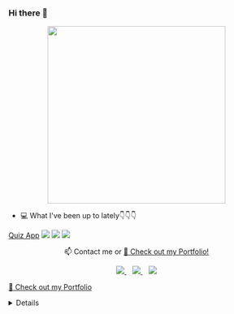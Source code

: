 ### Hi there 👋



   <!--<a href="https://dev.to/thinklikeadesigner">
    <img src="https://img.shields.io/badge/DEV.TO-%230A0A0A.svg?&style=for-the-badge&logo=dev.to&logoColor=white" />
  </a>&nbsp;&nbsp;-->

<!-- <p align='center'> -->
<!--    <img src="https://img.shields.io/badge/Zoom-2D8CFF?logo=zoom&logoColor=white&style=for-the-badge" /> -->
<!--    <img src="https://img.shields.io/badge/discord-%237289DA.svg?&style=for-the-badge&logo=discord&logoColor=white" /> -->
<!--    <img src="https://img.shields.io/badge/slack-%234A154B.svg?&style=for-the-badge&logo=slack&logoColor=white" /> -->
<!--      <img src="https://img.shields.io/badge/Google%20Cloud-%234285F4?logo=google-cloud&logoColor=white&style=for-the-badge" />
<!--    <img src="https://img.shields.io/badge/Flutter%20-%2302569B.svg?&style=for-the-badge&logo=Flutter&logoColor=white" /> -->
<!--    <img src="https://img.shields.io/badge/Amazon%20AWS-%23232F3E?logo=amazon-aws&logoColor=white&style=for-the-badge" /> -->
<!--    <img src="https://img.shields.io/badge/html-%23239120.svg?&style=for-the-badge&logo=html5&logoColor=white" /> -->
<!--    <img src="https://img.shields.io/badge/css-%23239120.svg?&style=for-the-badge&logo=css3&logoColor=white" /> -->
 <!--   <img src="https://img.shields.io/badge/node.js%20-%2343853D.svg?&style=for-the-badge&logo=node.js&logoColor=white" /> -->
<!--    <img src="https://img.shields.io/badge/javascript%20-%23323330.svg?&style=for-the-badge&logo=javascript&logoColor=%23F7DF1E" /> -->
 <!--   <img src="https://img.shields.io/badge/typescript%20-%23007ACC.svg?&style=for-the-badge&logo=typescript&logoColor=white" /> -->
   <!-- <img src="https://img.shields.io/badge/python%20-%2314354C.svg?&style=for-the-badge&logo=python&logoColor=white" /> -->
<!--      <img src="https://img.shields.io/badge/dart-%230175C2.svg?&style=for-the-badge&logo=dart&logoColor=white" /> -->
<!--    <img src="https://img.shields.io/badge/markdown-%23000000.svg?&style=for-the-badge&logo=markdown&logoColor=white" /> -->
<!--    <img src="https://img.shields.io/badge/angular%20-%23DD0031.svg?&style=for-the-badge&logo=angular&logoColor=white" /> -->
  <!--  <img src="https://img.shields.io/badge/react%20-%2320232a.svg?&style=for-the-badge&logo=react&logoColor=%2361DAFB" /> -->
<!--    <img src="https://img.shields.io/badge/material%20ui%20-%230081CB.svg?&style=for-the-badge&logo=material-ui&logoColor=white" /> -->
<!--    <img src="https://img.shields.io/badge/Flutter%20-%2302569B.svg?&style=for-the-badge&logo=Flutter&logoColor=white" /> -->
<!--    <img src="https://img.shields.io/badge/react_router%20-CA4245.svg?&style=for-the-badge&logo=react-router&logoColor=white" /> -->
<!-- </p> -->

<!--[![Anurag's github stats](https://github-readme-stats.vercel.app/api?username=thinklikeadesigner&theme=slateorange&show_icons=true)](https://github.com/thinklikeadesigner/github-readme-stats)-->

<p align='center'>
  <a href="#"><img src="https://github-readme-stats.vercel.app/api?username=thinklikeadesigner&theme=slateorange&show_icons=true" width="350"></a>
</p>




- 💻 What I've been up to lately👇👇👇



[Quiz App](https://github.com/thinklikeadesigner/viking_quiz)
<img src="https://img.shields.io/badge/Flutter%20-%2302569B.svg?&style=for-the-badge&logo=Flutter&logoColor=white" />
<img src="https://img.shields.io/badge/dart-%230175C2.svg?&style=for-the-badge&logo=dart&logoColor=white" />
<img src="https://img.shields.io/badge/slack-%234A154B.svg?&style=for-the-badge&logo=slack&logoColor=white" />



<!-- [Wellness app](https://github.com/thinklikeadesigner/Duolyfe_flutter_app)
<img src="https://img.shields.io/badge/Flutter%20-%2302569B.svg?&style=for-the-badge&logo=Flutter&logoColor=white" />
<img src="https://img.shields.io/badge/dart-%230175C2.svg?&style=for-the-badge&logo=dart&logoColor=white" />
<img src="https://img.shields.io/badge/Zoom-2D8CFF?logo=zoom&logoColor=white&style=for-the-badge" /> 
--- -->

<!-- [Single page app](https://thinklikeadesigner.github.io/portfolio-web/)
<img src="https://img.shields.io/badge/material%20ui%20-%230081CB.svg?&style=for-the-badge&logo=material-ui&logoColor=white" />
<img src="https://img.shields.io/badge/react_router%20-CA4245.svg?&style=for-the-badge&logo=react-router&logoColor=white" />
<img src="https://img.shields.io/badge/react%20-%2320232a.svg?&style=for-the-badge&logo=react&logoColor=%2361DAFB" />
<img src="https://img.shields.io/badge/node.js%20-%2343853D.svg?&style=for-the-badge&logo=node.js&logoColor=white" />

--- -->






<p align='center'>📫 Contact me or
<a href="https://rebecca-portfolio-firebase.firebaseapp.com/"> 📝 Check out my Portfolio! </a>

</p>
<p align='center'>
  <a href="https://www.linkedin.com/in/rebecca-burch/">
    <img src="https://img.shields.io/badge/linkedin-%230077B5.svg?&style=for-the-badge&logo=linkedin&logoColor=white" />
  </a>&nbsp;&nbsp;
   <a href="https://twitter.com/thinkLikeADev">
    <img src="https://img.shields.io/badge/twitter-%231DA1F2.svg?&style=for-the-badge&logo=twitter&logoColor=white" />
  </a>&nbsp;&nbsp;
     <a href="mailto:rebecca.burch.stu@gmail.com">
 <img src="https://img.shields.io/badge/gmail-D14836?&style=for-the-badge&logo=gmail&logoColor=white" />
	</a>

<a href="https://rebecca-portfolio-firebase.firebaseapp.com/"> 📝 Check out my Portfolio </a>
</p>





<details>
	
	
- 🔭 I’m currently working on a hackathon project with a developer friend. It's a viking themed quiz app that's made with flutter.
- 🌱 I’m currently learning backend for app development.
- 👯 I’m looking to collaborate on more hackathon projects!!
- 💬 Ask me about my wellness app. Hoping to release on Google Play Store by 2021!
- 😄 Pronouns: (she/her)
- ⚡ Fun fact: I have dual citizenship. 50 points if you can guess the countries!	
	
	
# Other Skills	
<img src="https://img.shields.io/badge/Google%20Cloud-%234285F4?logo=google-cloud&logoColor=white&style=for-the-badge" />
<img src="https://img.shields.io/badge/material%20ui%20-%230081CB.svg?&style=for-the-badge&logo=material-ui&logoColor=white" />
<img src="https://img.shields.io/badge/react_router%20-CA4245.svg?&style=for-the-badge&logo=react-router&logoColor=white" />
<img src="https://img.shields.io/badge/node.js%20-%2343853D.svg?&style=for-the-badge&logo=node.js&logoColor=white" />
<img src="https://img.shields.io/badge/react%20-%2320232a.svg?&style=for-the-badge&logo=react&logoColor=%2361DAFB" />
<img src="https://img.shields.io/badge/html-%23239120.svg?&style=for-the-badge&logo=html5&logoColor=white" />
<img src="https://img.shields.io/badge/discord-%237289DA.svg?&style=for-the-badge&logo=discord&logoColor=white" />
<img src="https://img.shields.io/badge/Amazon%20AWS-%23232F3E?logo=amazon-aws&logoColor=white&style=for-the-badge" />
<img src="https://img.shields.io/badge/css-%23239120.svg?&style=for-the-badge&logo=css3&logoColor=white" />
<img src="https://img.shields.io/badge/angular%20-%23DD0031.svg?&style=for-the-badge&logo=angular&logoColor=white" />
<img src="https://img.shields.io/badge/markdown-%23000000.svg?&style=for-the-badge&logo=markdown&logoColor=white" />
<img src="https://img.shields.io/badge/javascript%20-%23323330.svg?&style=for-the-badge&logo=javascript&logoColor=%23F7DF1E" />
<img src="https://img.shields.io/badge/typescript%20-%23007ACC.svg?&style=for-the-badge&logo=typescript&logoColor=white" />
<img src="https://img.shields.io/badge/python%20-%2314354C.svg?&style=for-the-badge&logo=python&logoColor=white" />
<img src="https://img.shields.io/badge/Google%20Play-414141?logo=google-play&logoColor=white&style=for-the-badge" />
